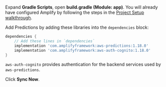 Expand **Gradle Scripts**, open **build.gradle (Module: app)**. You will already have configured Amplify by following the steps in the [Project Setup walkthrough](~/lib/project-setup/create-application.md).

Add Predictions by adding these libraries into the `dependencies` block:

```groovy
dependencies {
    // Add these lines in `dependencies`
    implementation 'com.amplifyframework:aws-predictions:1.18.0'
    implementation 'com.amplifyframework:aws-auth-cognito:1.18.0'
}
```

`aws-auth-cognito` provides authentication for the backend services used by `aws-predictions`.

Click **Sync Now**.
